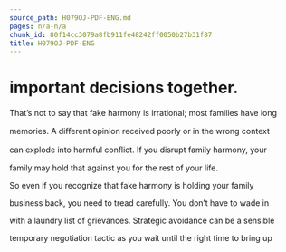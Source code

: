 ```yaml
---
source_path: H079OJ-PDF-ENG.md
pages: n/a-n/a
chunk_id: 80f14cc3079a8fb911fe48242ff0050b27b31f87
title: H079OJ-PDF-ENG
---
```

# important decisions together.

That’s not to say that fake harmony is irrational; most families have long

memories. A diﬀerent opinion received poorly or in the wrong context

can explode into harmful conﬂict. If you disrupt family harmony, your

family may hold that against you for the rest of your life.

So even if you recognize that fake harmony is holding your family

business back, you need to tread carefully. You don’t have to wade in

with a laundry list of grievances. Strategic avoidance can be a sensible

temporary negotiation tactic as you wait until the right time to bring up

